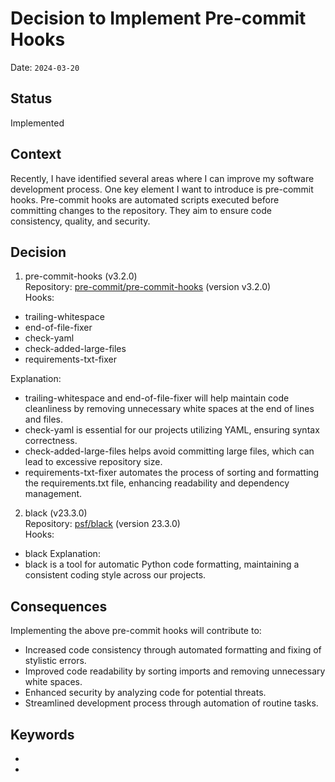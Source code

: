 # Decision to Implement Pre-commit Hooks

Date: `2024-03-20`

## Status

Implemented

## Context

Recently, I have identified several areas where I can improve my software development process.
One key element I want to introduce is pre-commit hooks.
Pre-commit hooks are automated scripts executed before committing changes to the repository.
They aim to ensure code consistency, quality, and security.

## Decision

1. pre-commit-hooks (v3.2.0) <br>
Repository: [pre-commit/pre-commit-hooks](https://github.com/pre-commit/pre-commit-hooks) (version v3.2.0) <br>
Hooks:
- trailing-whitespace
- end-of-file-fixer
- check-yaml
- check-added-large-files
- requirements-txt-fixer

Explanation:
- trailing-whitespace and end-of-file-fixer will help maintain code cleanliness by removing unnecessary white spaces at the end of lines and files.
- check-yaml is essential for our projects utilizing YAML, ensuring syntax correctness.
- check-added-large-files helps avoid committing large files, which can lead to excessive repository size.
- requirements-txt-fixer automates the process of sorting and formatting the requirements.txt file, enhancing readability and dependency management.

2. black (v23.3.0) <br>
Repository: [psf/black](https://github.com/psf/black) (version 23.3.0) <br>
Hooks:
- black
Explanation:
- black is a tool for automatic Python code formatting, maintaining a consistent coding style across our projects.


## Consequences

Implementing the above pre-commit hooks will contribute to:
- Increased code consistency through automated formatting and fixing of stylistic errors.
- Improved code readability by sorting imports and removing unnecessary white spaces.
- Enhanced security by analyzing code for potential threats.
- Streamlined development process through automation of routine tasks.


## Keywords

- 
- 